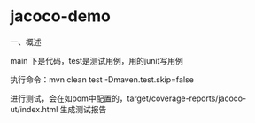 # jacoco-demo

一、概述

main 下是代码，test是测试用例，用的junit写用例

执行命令：mvn clean test -Dmaven.test.skip=false 

进行测试，会在如pom中配置的，target/coverage-reports/jacoco-ut/index.html 生成测试报告
